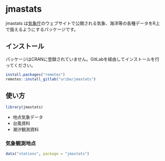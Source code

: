 
<!-- README.md is generated from README.Rmd. Please edit that file -->

# jmastats

<!-- badges: start -->

<!-- badges: end -->

jmastats
は[気象庁](https://www.jma.go.jp/jma/index.html)のウェブサイトで公開される気象、海洋等の各種データをR上で扱えるようにするパッケージです。

## インストール

パッケージはCRANに登録されていません。GitLabを経由してインストールを行ってください。

``` r
install.packages("remotes")
remotes::install_gitlab("uribo/jmastats")
```

## 使い方

``` r
library(jmastats)
```

  - 地点気象データ
  - 台風資料
  - 潮汐観測資料

### 気象観測地点

``` r
data("stations", package = "jmastats")
```
